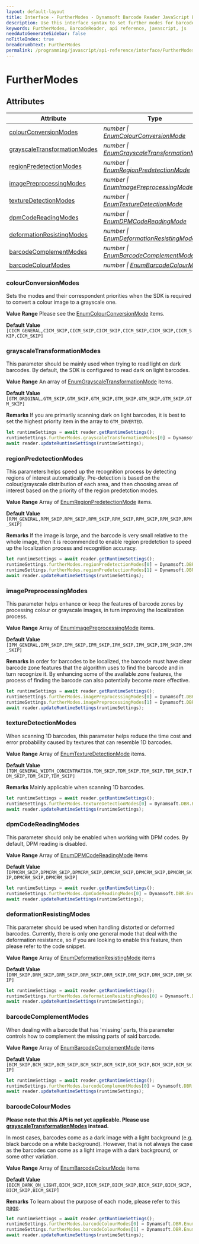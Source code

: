 ```yaml
---
layout: default-layout
title: Interface - FurtherModes - Dynamsoft Barcode Reader JavaScript Edition API
description: Use this interface syntax to set further modes for barcodes  when using Dynamsoft Barcode Reader JavaScript Edition in your project.
keywords: FurtherModes, BarcodeReader, api reference, javascript, js
needAutoGenerateSidebar: false
noTitleIndex: true
breadcrumbText: FurtherModes
permalink: /programming/javascript/api-reference/interface/FurtherModes.html
---
```


# FurtherModes

## Attributes

| Attribute | Type |
|---------- | ---- |
| [colourConversionModes](#colourconversionmodes) | *number &#124; [EnumColourConversionMode](../enum/EnumColourConversionMode.md)* |
| [grayscaleTransformationModes](#grayscaletransformationmodes) | *number &#124; [EnumGrayscaleTransformationMode](../enum/EnumGrayscaleTransformationMode.md)* |
| [regionPredetectionModes](#regionpredetectionmodes) | *number &#124; [EnumRegionPredetectionMode](../enum/EnumRegionPredetectionMode.md)* |
| [imagePreprocessingModes](#imagepreprocessingmodes) | *number &#124; [EnumImagePreprocessingMode](../enum/EnumImagePreprocessingMode.md)* |
| [textureDetectionModes](#texturedetectionmodes) | *number &#124; [EnumTextureDetectionMode](../enum/EnumTextureDetectionMode.md)* |
| [dpmCodeReadingModes](#dpmcodereadingmodes) | *number &#124; [EnumDPMCodeReadingMode](../enum/EnumDPMCodeReadingMode.md)* |
| [deformationResistingModes](#deformationresistingmodes) | *number &#124; [EnumDeformationResistingMode](../enum/EnumDeformationResistingMode.md)*  |
| [barcodeComplementModes](#barcodecolourmodes) | *number &#124; [EnumBarcodeComplementMode](../enum/EnumBarcodeComplementMode.md)* |
| [barcodeColourModes](#barcodecolourmodes) | *number &#124; [EnumBarcodeColourMode](../enum/EnumBarcodeColourMode.md)* |

### colourConversionModes

Sets the modes and their correspondent priorities when the SDK is required to convert a colour image to a grayscale one.

**Value Range** Please see the [EnumColourConversionMode](../enum/EnumColourConversionMode.md) items.

**Default Value** `[CICM_GENERAL,CICM_SKIP,CICM_SKIP,CICM_SKIP,CICM_SKIP,CICM_SKIP,CICM_SKIP,CICM_SKIP]`

### grayscaleTransformationModes

This parameter should be mainly used when trying to read light on dark barcodes. By default, the SDK is configured to read dark on light barcodes.

**Value Range** An array of [EnumGrayscaleTransformationMode](../enum/EnumGrayscaleTransformationMode.md) items.

**Default Value** `[GTM_ORIGINAL,GTM_SKIP,GTM_SKIP,GTM_SKIP,GTM_SKIP,GTM_SKIP,GTM_SKIP,GTM_SKIP]`

**Remarks** If you are primarily scanning dark on light barcodes, it is best to set the highest priority item in the array to `GTM_INVERTED`.

```js
let runtimeSettings = await reader.getRuntimeSettings();
runtimeSettings.furtherModes.grayscaleTransformationModes[0] = Dynamsoft.DBR.EnumGrayscaleTransformationMode.GTM_INVERTED;
await reader.updateRuntimeSettings(runtimeSettings);
```

### regionPredetectionModes

This parameters helps speed up the recognition process by detecting regions of interest automatically. Pre-detection is based on the colour/grayscale distribution of each area, and then choosing areas of interest based on the priority of the region predetction modes.

**Value Range** Array of [EnumRegionPredetectionMode](../enum/EnumRegionPredetectionMode.md) items.

**Default Value** `[RPM_GENERAL,RPM_SKIP,RPM_SKIP,RPM_SKIP,RPM_SKIP,RPM_SKIP,RPM_SKIP,RPM_SKIP]`

**Remarks** If the image is large, and the barcode is very small relative to the whole image, then it is recommended to enable region predetction to speed up the localization process and recognition accuracy.

```js
let runtimeSettings = await reader.getRuntimeSettings();
runtimeSettings.furtherModes.regionPredetectionModes[0] = Dynamsoft.DBR.EnumRegionPredetectionMode.RPM_GENERAL_RGB_CONTRAST;
runtimeSettings.furtherModes.regionPredetectionModes[1] = Dynamsoft.DBR.EnumRegionPredetectionMode.RPM_GENERAL;
await reader.updateRuntimeSettings(runtimeSettings);
```

### imagePreprocessingModes

This parameter helps enhance or keep the features of barcode zones by processing colour or grayscale images, in turn improving the localization process.

**Value Range** Array of [EnumImagePreprocessingMode](../enum/EnumImagePreprocessingMode.md) items.

**Default Value** `[IPM_GENERAL,IPM_SKIP,IPM_SKIP,IPM_SKIP,IPM_SKIP,IPM_SKIP,IPM_SKIP,IPM_SKIP]`

**Remarks** In order for barcodes to be localized, the barcode must have clear barcode zone features that the algorithm uses to find the barcode and in turn recognize it. By enhancing some of the available zone features, the process of finding the barcode can also potentially become more effective.

```js
let runtimeSettings = await reader.getRuntimeSettings();
runtimeSettings.furtherModes.imagePreprocessingModes[0] = Dynamsoft.DBR.EnumImagePreprocessingMode.IPM_GRAY_SMOOTH;
runtimeSettings.furtherModes.imagePreprocessingModes[1] = Dynamsoft.DBR.EnumImagePreprocessingMode.IPM_SHARPEN_SMOOTH;
await reader.updateRuntimeSettings(runtimeSettings);
```

### textureDetectionModes

When scanning 1D barcodes, this parameter helps reduce the time cost and error probability caused by textures that can resemble 1D barcodes.

**Value Range** Array of [EnumTextureDetectionMode](../enum/EnumTextureDetectionMode.md) items.

**Default Value** `[TDM_GENERAL_WIDTH_CONCENTRATION,TDM_SKIP,TDM_SKIP,TDM_SKIP,TDM_SKIP,TDM_SKIP,TDM_SKIP,TDM_SKIP]`

**Remarks** Mainly applicable when scanning 1D barcodes.

```js
let runtimeSettings = await reader.getRuntimeSettings();
runtimeSettings.furtherModes.textureDetectionModes[0] = Dynamsoft.DBR.EnumTextureDetectionMode.TDM_SKIP; // to disable this parameter completely
await reader.updateRuntimeSettings(runtimeSettings);
```

### dpmCodeReadingModes

This parameter should only be enabled when working with DPM codes. By default, DPM reading is disabled.

**Value Range** Array of [EnumDPMCodeReadingMode](../enum/EnumDPMCodeReadingMode.md) items

**Default Value** `[DPMCRM_SKIP,DPMCRM_SKIP,DPMCRM_SKIP,DPMCRM_SKIP,DPMCRM_SKIP,DPMCRM_SKIP,DPMCRM_SKIP,DPMCRM_SKIP]`

```js
let runtimeSettings = await reader.getRuntimeSettings();
runtimeSettings.furtherModes.dpmCodeReadingModes[0] = Dynamsoft.DBR.EnumDPMCodeReadingMode.DPMCRM_GENERAL; // to enable DPM code reading set the highest priority item to General
await reader.updateRuntimeSettings(runtimeSettings);
```

### deformationResistingModes

This parameter should be used when handling distorted or deformed barcodes. Currently, there is only one general mode that deal with the deformation resistance, so if you are looking to enable this feature, then please refer to the code snippet.

**Value Range** Array of [EnumDeformationResistingMode](../enum/EnumDeformationResistingMode.md) items

**Default Value** `[DRM_SKIP,DRM_SKIP,DRM_SKIP,DRM_SKIP,DRM_SKIP,DRM_SKIP,DRM_SKIP,DRM_SKIP]`

```js
let runtimeSettings = await reader.getRuntimeSettings();
runtimeSettings.furtherModes.deformationResistingModes[0] = Dynamsoft.DBR.EnumDeformationResistingMode.DRM_GENERAL; // to enable deformation resistance set the highest priority item to General
await reader.updateRuntimeSettings(runtimeSettings);
```

### barcodeComplementModes

When dealing with a barcode that has 'missing' parts, this parameter controls how to complement the missing parts of said barcode.

**Value Range** Array of [EnumBarcodeComplementMode](../enum/EnumBarcodeComplementMode.md) items

**Default Value** `[BCM_SKIP,BCM_SKIP,BCM_SKIP,BCM_SKIP,BCM_SKIP,BCM_SKIP,BCM_SKIP,BCM_SKIP]`

```js
let runtimeSettings = await reader.getRuntimeSettings();
runtimeSettings.furtherModes.barcodeComplementModes[0] = Dynamsoft.DBR.EnumBarcodeComplementMode.BCM_GENERAL; // to enable the barcode complement feature set the highest priority item to General
await reader.updateRuntimeSettings(runtimeSettings);
```

### barcodeColourModes

**Please note that this API is not yet applicable. Please use [grayscaleTransformationModes](#grayscaletransformationmodes) instead.**

In most cases, barcodes come as a dark image with a light background (e.g. black barcode on a white background). However, that is not always the case as the barcodes can come as a light image with a dark background, or some other variation.

**Value Range** Array of [EnumBarcodeColourMode](../enum/EnumBarcodeColourMode.md) items

**Default Value** `[BICM_DARK_ON_LIGHT,BICM_SKIP,BICM_SKIP,BICM_SKIP,BICM_SKIP,BICM_SKIP,BICM_SKIP,BICM_SKIP]`

**Remarks** To learn about the purpose of each mode, please refer to this [page](https://www.dynamsoft.com/barcode-reader/parameters/reference/barcode-colour-modes.html?ver=latest).

```js
let runtimeSettings = await reader.getRuntimeSettings();
runtimeSettings.furtherModes.barcodeColourModes[0] = Dynamsoft.DBR.EnumBarcodeColourMode.BICM_DARK_ON_LIGHT; // to support both dark-on-light and light-on-dark barcodes then the array must contain both modes.
runtimeSettings.furtherModes.barcodeColourModes[1] = Dynamsoft.DBR.EnumBarcodeColourMode.BICM_LIGHT_ON_DARK; // to support both dark-on-light and light-on-dark barcodes then the array must contain both modes.
await reader.updateRuntimeSettings(runtimeSettings);
```

